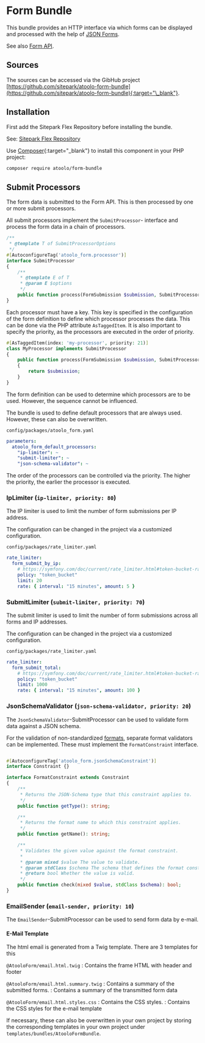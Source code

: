 # Form Bundle

This bundle provides an HTTP interface via which forms can be displayed and processed with the help of [JSON Forms](https://jsonforms.io/).

See also [Form API](../form/index.md).

## Sources

The sources can be accessed via the GibHub project [https://github.com/sitepark/atoolo-form-bundle](https://github.com/sitepark/atoolo-form-bundle){:target="\_blank"}.

## Installation

First add the Sitepark Flex Repository before installing the bundle.

See: [Sitepark Flex Repository](../symfony-flex-integration.md#sitepark-flex-repository)

Use [Composer](https://getcomposer.org/){:target="\_blank"} to install this component in your PHP project:

```sh
composer require atoolo/form-bundle
```

## Submit Processors

The form data is submitted to the Form API. This is then processed by one or more submit processors.

All submit processors implement the `SubmitProcessor`- interface and process the form data in a chain of processors.

```php
/**
 * @template T of SubmitProcessorOptions
 */
#[AutoconfigureTag('atoolo_form.processor')]
interface SubmitProcessor
{
    /**
     * @template E of T
     * @param E $options
     */
    public function process(FormSubmission $submission, SubmitProcessorOptions $options): FormSubmission;
}
```

Each processor must have a key. This key is specified in the configuration of the form definition to define which processor processes the data. This can be done via the PHP attribute `AsTaggedItem`.
It is also important to specify the priority, as the processors are executed in the order of priority.

```php
#[AsTaggedItem(index: 'my-processor', priority: 21)]
class MyProcessor implements SubmitProcessor
{
    public function process(FormSubmission $submission, SubmitProcessorOptions $options): FormSubmission
    {
        return $submission;
    }
}
```

The form definition can be used to determine which processors are to be used. However, the sequence cannot be influenced.

The bundle is used to define default processors that are always used. However, these can also be overwritten.

`config/packages/atoolo_form.yaml`

```yaml
parameters:
  atoolo_form_default_processors:
    "ip-limiter": ~
    "submit-limiter": ~
    "json-schema-validator": ~
```

The order of the processors can be controlled via the priority. The higher the priority, the earlier the processor is executed.

### IpLimiter (`ip-limiter, priority: 80`)

The IP limiter is used to limit the number of form submissions per IP address.

The configuration can be changed in the project via a customized configuration.

`config/packages/rate_limiter.yaml`

```yaml
rate_limiter:
  form_submit_by_ip:
    # https://symfony.com/doc/current/rate_limiter.html#token-bucket-rate-limiter
    policy: "token_bucket"
    limit: 20
    rate: { interval: "15 minutes", amount: 5 }
```

### SubmitLimiter (`submit-limiter, priority: 70`)

The submit limiter is used to limit the number of form submissions across all forms and IP addresses.

The configuration can be changed in the project via a customized configuration.

`config/packages/rate_limiter.yaml`

```yaml
rate_limiter:
  form_submit_total:
    # https://symfony.com/doc/current/rate_limiter.html#token-bucket-rate-limiter
    policy: "token_bucket"
    limit: 1000
    rate: { interval: "15 minutes", amount: 100 }
```

### JsonSchemaValidator (`json-schema-validator, priority: 20`)

The `JsonSchemaValidator`-SubmitProcessor can be used to validate form data against a JSON schema.

For the validation of non-standardized [formats](https://json-schema.org/understanding-json-schema/reference/string#format), separate format validators can be implemented. These must implement the `FormatConstraint` interface.

```php

#[AutoconfigureTag('atoolo_form.jsonSchemaConstraint')]
interface Constraint {}

interface FormatConstraint extends Constraint
{
    /**
     * Returns the JSON-Schema type that this constraint applies to.
     */
    public function getType(): string;

    /**
     * Returns the format name to which this constraint applies.
     */
    public function getName(): string;

    /**
     * Validates the given value against the format constraint.
     *
     * @param mixed $value The value to validate.
     * @param stdClass $schema The schema that defines the format constraint.
     * @return bool Whether the value is valid.
     */
    public function check(mixed $value, stdClass $schema): bool;
}
```

### EmailSender (`email-sender, priority: 10`)

The `EmailSender`-SubmitProcessor can be used to send form data by e-mail.

#### E-Mail Template

The html email is generated from a Twig template. There are 3 templates for this

`@AtooloForm/email.html.twig`
: Contains the frame HTML with header and footer

`@AtooloForm/email.html.summary.twig` : Contains a summary of the submitted forms.
: Contains a summary of the transmitted form data

`@AtooloForm/email.html.styles.css` : Contains the CSS styles.
: Contains the CSS styles for the e-mail template

If necessary, these can also be overwritten in your own project by storing the corresponding templates in your own project under `templates/bundles/AtooloFormBundle`.
